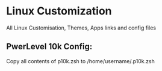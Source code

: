 # Linux Customization
All Linux Customisation, Themes, Apps links and config files

## PwerLevel 10k Config:
Copy all contents of p10k.zsh to /home/username/.p10k.zsh
